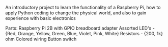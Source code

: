 An introductory project to learn the functionality of a Raspberry Pi, how to apply Python coding to change the physical world, and also to gain experience with basic electronics

Parts:
Raspberry Pi 2B with GPIO breadboard adapter
Assorted LED's - {Red, Orange, Yellow, Green, Blue, Violet, Pink, White}
Resistors - {200, 1k} ohm
Colored wiring
Button switch
